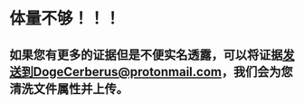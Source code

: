 # 体量不够！！！
## 如果您有更多的证据但是不便实名透露，可以将证据[发送到DogeCerberus@protonmail.com](mailto:DogeCerberus@protonmail.com)，我们会为您清洗文件属性并上传。

